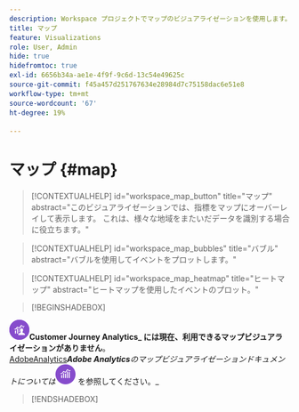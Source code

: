 ```yaml
---
description: Workspace プロジェクトでマップのビジュアライゼーションを使用します。
title: マップ
feature: Visualizations
role: User, Admin
hide: true
hidefromtoc: true
exl-id: 6656b34a-ae1e-4f9f-9c6d-13c54e49625c
source-git-commit: f45a457d251767634e28984d7c75158dac6e51e8
workflow-type: tm+mt
source-wordcount: '67'
ht-degree: 19%

---
```


# マップ {#map}

<!-- markdownlint-disable MD034 -->

>[!CONTEXTUALHELP]
>id="workspace_map_button"
>title="マップ"
>abstract="このビジュアライゼーションでは、指標をマップにオーバーレイして表示します。 これは、様々な地域をまたいだデータを識別する場合に役立ちます。"

<!-- markdownlint-enable MD034 -->

<!-- markdownlint-disable MD034 -->

>[!CONTEXTUALHELP]
>id="workspace_map_bubbles"
>title="バブル"
>abstract="バブルを使用してイベントをプロットします。"

<!-- markdownlint-enable MD034 -->

<!-- markdownlint-disable MD034 -->

>[!CONTEXTUALHELP]
>id="workspace_map_heatmap"
>title="ヒートマップ"
>abstract="ヒートマップを使用したイベントのプロット。"

<!-- markdownlint-enable MD034 -->

>[!BEGINSHADEBOX]

_![CustomerJourneyAnalytics](/help/assets/icons/CustomerJourneyAnalytics.svg)_**Customer Journey Analytics_ には現在、利用できるマップビジュアライゼーションがありません**。_<br/>_[AdobeAnalytics](https://experienceleague.adobe.com/en/docs/analytics/analyze/analysis-workspace/visualizations/map-visualization)_**Adobe Analytics**のマップビジュアライゼーションドキュメントについては_![Map](/help/assets/icons/AdobeAnalytics.svg) を参照してください。_

>[!ENDSHADEBOX]

